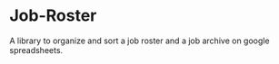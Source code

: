 Job-Roster
==========

A library to organize and sort a job roster and a job archive on google spreadsheets.
